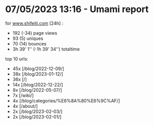 # 07/05/2023 13:16 - Umami report
for www.shifeiti.com [24h] :

 - 192 (-34) page views
 - 93 (5) uniques
 - 70 (14) bounces
 - 3h 39' 1'' (-1h 39' 34'') totaltime


top 10 urls:
 - 45x [/blog/2022-12-09/]
 - 38x [/blog/2023-01-12/]
 - 36x [/]
 - 14x [/blog/2022-12-22/]
 - 8x [/blog/2022-05-07/]
 - 7x [/wiki/]
 - 4x [/blog/categories/%E6%8A%80%E6%9C%AF/]
 - 4x [/about/]
 - 2x [/blog/2023-02-03/]
 - 2x [/blog/2023-02-01/]


